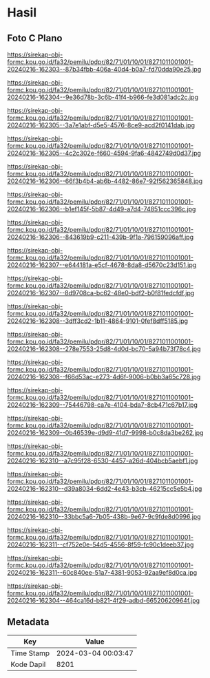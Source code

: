 # Hasil

## Foto C Plano

https://sirekap-obj-formc.kpu.go.id/fa32/pemilu/pdpr/82/71/01/10/01/8271011001001-20240216-162303--87b34fbb-406a-40d4-b0a7-fd70dda90e25.jpg

https://sirekap-obj-formc.kpu.go.id/fa32/pemilu/pdpr/82/71/01/10/01/8271011001001-20240216-162304--9e36d78b-3c6b-41f4-b966-fe3d081adc2c.jpg

https://sirekap-obj-formc.kpu.go.id/fa32/pemilu/pdpr/82/71/01/10/01/8271011001001-20240216-162305--3a7e1abf-d5e5-4576-8ce9-acd2f0141dab.jpg

https://sirekap-obj-formc.kpu.go.id/fa32/pemilu/pdpr/82/71/01/10/01/8271011001001-20240216-162305--4c2c302e-f660-4594-9fa6-4842749d0d37.jpg

https://sirekap-obj-formc.kpu.go.id/fa32/pemilu/pdpr/82/71/01/10/01/8271011001001-20240216-162306--66f3b4b4-ab6b-4482-86e7-92f562365848.jpg

https://sirekap-obj-formc.kpu.go.id/fa32/pemilu/pdpr/82/71/01/10/01/8271011001001-20240216-162306--b1ef145f-5b87-4d49-a7d4-74851ccc396c.jpg

https://sirekap-obj-formc.kpu.go.id/fa32/pemilu/pdpr/82/71/01/10/01/8271011001001-20240216-162306--843619b9-c211-439b-9f1a-796159096aff.jpg

https://sirekap-obj-formc.kpu.go.id/fa32/pemilu/pdpr/82/71/01/10/01/8271011001001-20240216-162307--e644181a-e5cf-4678-8da8-d5670c23d151.jpg

https://sirekap-obj-formc.kpu.go.id/fa32/pemilu/pdpr/82/71/01/10/01/8271011001001-20240216-162307--8d9708ca-bc62-48e0-bdf2-b0f81fedcfdf.jpg

https://sirekap-obj-formc.kpu.go.id/fa32/pemilu/pdpr/82/71/01/10/01/8271011001001-20240216-162308--3dff3cd2-1b11-4864-9101-0fef8dff5185.jpg

https://sirekap-obj-formc.kpu.go.id/fa32/pemilu/pdpr/82/71/01/10/01/8271011001001-20240216-162308--278e7553-25d8-4d0d-bc70-5a94b73f78c4.jpg

https://sirekap-obj-formc.kpu.go.id/fa32/pemilu/pdpr/82/71/01/10/01/8271011001001-20240216-162308--f66d53ac-e273-4d6f-9006-b0bb3a65c728.jpg

https://sirekap-obj-formc.kpu.go.id/fa32/pemilu/pdpr/82/71/01/10/01/8271011001001-20240216-162309--75446798-ca7e-4104-bda7-8cb471c67b17.jpg

https://sirekap-obj-formc.kpu.go.id/fa32/pemilu/pdpr/82/71/01/10/01/8271011001001-20240216-162309--0b46539e-d9d9-41d7-9998-b0c8da3be262.jpg

https://sirekap-obj-formc.kpu.go.id/fa32/pemilu/pdpr/82/71/01/10/01/8271011001001-20240216-162310--a7c95f28-6530-4457-a26d-404bcb5aebf1.jpg

https://sirekap-obj-formc.kpu.go.id/fa32/pemilu/pdpr/82/71/01/10/01/8271011001001-20240216-162310--d39a8034-6dd2-4e43-b3cb-46215cc5e5b4.jpg

https://sirekap-obj-formc.kpu.go.id/fa32/pemilu/pdpr/82/71/01/10/01/8271011001001-20240216-162310--33bbc5a6-7b05-438b-9e67-9c9fde8d0996.jpg

https://sirekap-obj-formc.kpu.go.id/fa32/pemilu/pdpr/82/71/01/10/01/8271011001001-20240216-162311--cf752e0e-54d5-4556-8f59-fc90c1deeb37.jpg

https://sirekap-obj-formc.kpu.go.id/fa32/pemilu/pdpr/82/71/01/10/01/8271011001001-20240216-162311--60c840ee-51a7-4381-9053-92aa9ef8d0ca.jpg

https://sirekap-obj-formc.kpu.go.id/fa32/pemilu/pdpr/82/71/01/10/01/8271011001001-20240216-162304--464ca16d-b821-4f29-adbd-66520620964f.jpg


## Metadata

| Key        | Value               |
| ---------- | ------------------- |
| Time Stamp | 2024-03-04 00:03:47 |
| Kode Dapil | 8201                |



